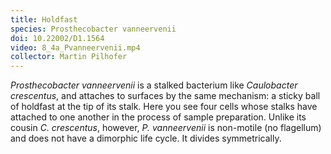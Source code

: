 ```yaml
---
title: Holdfast
species: Prosthecobacter vanneervenii 
doi: 10.22002/D1.1564
video: 8_4a_Pvanneervenii.mp4
collector: Martin Pilhofer
---
```


*Prosthecobacter vanneervenii* is a stalked bacterium like *Caulobacter crescentus*, and attaches to surfaces by the same mechanism: a sticky ball of holdfast at the tip of its stalk. Here you see four cells whose stalks have attached to one another in the process of sample preparation. Unlike its cousin *C. crescentus*, however, *P. vanneervenii* is non-motile (no flagellum) and does not have a dimorphic life cycle. It divides symmetrically.

